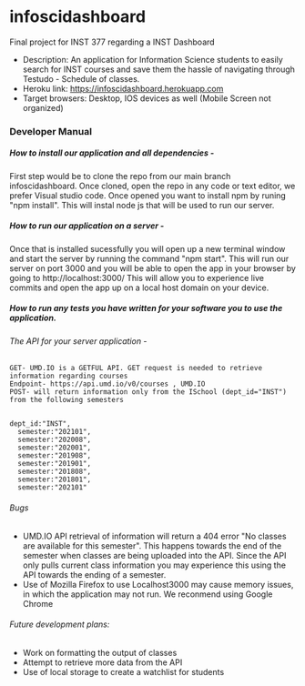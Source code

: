 # infoscidashboard
Final project for INST 377 regarding a INST Dashboard 

* Description: An application for Information Science students to easily search for INST courses and save them the hassle of navigating through Testudo - Schedule of classes.
* Heroku link: https://infoscidashboard.herokuapp.com
* Target browsers: Desktop, IOS devices as well (Mobile Screen not organized)


### Developer Manual
##### How to install our application and all dependencies -
First step would be to clone the repo from our main branch infoscidashboard. Once cloned, open the repo in any code or text editor, we prefer Visual studio code. Once opened you want to install npm by runing "npm install". This will instal node js that will be used to run our server.
##### How to run our application on a server -
Once that is installed sucessfully you will open up a new terminal window and start the server by running the command "npm start". This will run our server on port 3000 and you will be able to open the app in your browser by going to http://localhost:3000/ This will allow you to experience live commits and open the app up on a local host domain on your device.
##### How to run any tests you have written for your software you to use the application.
###### The API for your server application - 
    GET- UMD.IO is a GETFUL API. GET request is needed to retrieve information regarding courses
    Endpoint- https://api.umd.io/v0/courses , UMD.IO
    POST- will return information only from the ISchool (dept_id="INST") from the following semesters 


    dept_id:"INST",
      semester:"202101",
      semester:"202008",
      semester:"202001",
      semester:"201908",
      semester:"201901",
      semester:"201808",
      semester:"201801",
      semester:"202101"

###### Bugs 
* UMD.IO API retrieval of information will return a 404 error "No classes are available for this semester". This happens towards the end of the semester when classes are being uploaded into the API. Since the API only pulls current class information you may experience this using the API towards the ending of a semester. 
* Use of Mozilla Firefox to use Localhost3000 may cause memory issues, in which the application may not run. We reconmend using Google Chrome 
###### Future development plans: 
* Work on formatting the output of classes
* Attempt to retrieve more data from the API
* Use of local storage to create a watchlist for students 